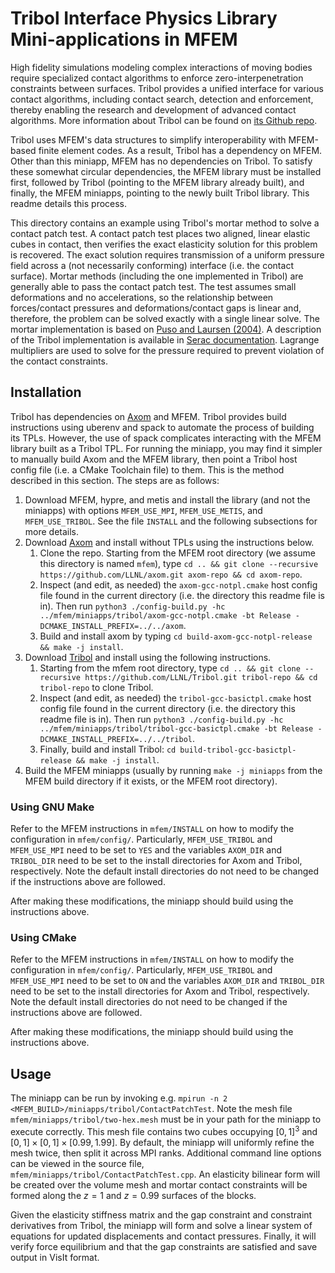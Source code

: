 # Tribol Interface Physics Library Mini-applications in MFEM

High fidelity simulations modeling complex interactions of moving bodies require
specialized contact algorithms to enforce zero-interpenetration constraints
between surfaces. Tribol provides a unified interface for various contact
algorithms, including contact search, detection and enforcement, thereby
enabling the research and development of advanced contact algorithms. More
information about Tribol can be found on [its Github
repo](https://github.com/LLNL/Tribol).

Tribol uses MFEM's data structures to simplify interoperability with MFEM-based
finite element codes. As a result, Tribol has a dependency on MFEM. Other than
this miniapp, MFEM has no dependencies on Tribol. To satisfy these somewhat
circular dependencies, the MFEM library must be installed first, followed by
Tribol (pointing to the MFEM library already built), and finally, the MFEM
miniapps, pointing to the newly built Tribol library. This readme details this
process.

This directory contains an example using Tribol's mortar method to solve a
contact patch test. A contact patch test places two aligned, linear elastic
cubes in contact, then verifies the exact elasticity solution for this problem
is recovered. The exact solution requires transmission of a uniform pressure
field across a (not necessarily conforming) interface (i.e. the contact
surface). Mortar methods (including the one implemented in Tribol) are generally
able to pass the contact patch test. The test assumes small deformations and no
accelerations, so the relationship between forces/contact pressures and
deformations/contact gaps is linear and, therefore, the problem can be solved
exactly with a single linear solve. The mortar implementation is based on [Puso
and Laursen (2004)](https://doi.org/10.1016/j.cma.2003.10.010). A description of
the Tribol implementation is available in [Serac
documentation](https://serac.readthedocs.io/en/latest/sphinx/theory_reference/solid.html#contact-mechanics).
Lagrange multipliers are used to solve for the pressure required to prevent
violation of the contact constraints.

## Installation

Tribol has dependencies on [Axom](https://github.com/LLNL/axom) and MFEM. Tribol
provides build instructions using uberenv and spack to automate the process of
building its TPLs. However, the use of spack complicates interacting with the
MFEM library built as a Tribol TPL. For running the miniapp, you may find it
simpler to manually build Axom and the MFEM library, then point a Tribol host
config file (i.e. a CMake Toolchain file) to them. This is the method described
in this section. The steps are as follows:

1. Download MFEM, hypre, and metis and install the library (and not the
   miniapps) with options `MFEM_USE_MPI`, `MFEM_USE_METIS`, and
   `MFEM_USE_TRIBOL`. See the file `INSTALL` and the following subsections for
   more details.
2. Download [Axom](https://github.com/LLNL/axom) and install without TPLs using
   the instructions below.
   1. Clone the repo. Starting from the MFEM root directory (we assume this
      directory is named `mfem`), type `cd .. && git clone --recursive
      https://github.com/LLNL/axom.git axom-repo && cd axom-repo`.
   2. Inspect (and edit, as needed) the `axom-gcc-notpl.cmake` host config file
      found in the current directory (i.e. the directory this readme file is
      in). Then run `python3 ./config-build.py -hc
      ../mfem/miniapps/tribol/axom-gcc-notpl.cmake -bt Release
      -DCMAKE_INSTALL_PREFIX=../../axom`.
   3. Build and install axom by typing `cd build-axom-gcc-notpl-release && make
      -j install`.
3. Download [Tribol](https://github.com/LLNL/Tribol) and install using the
   following instructions.
   1. Starting from the mfem root directory, type `cd .. && git clone
      --recursive https://github.com/LLNL/Tribol.git tribol-repo && cd
      tribol-repo` to clone Tribol.
   2. Inspect (and edit, as needed) the `tribol-gcc-basictpl.cmake` host config
      file found in the current directory (i.e. the directory this readme file
      is in). Then run `python3 ./config-build.py -hc
      ../mfem/miniapps/tribol/tribol-gcc-basictpl.cmake -bt Release
      -DCMAKE_INSTALL_PREFIX=../../tribol`.
   3. Finally, build and install Tribol: `cd build-tribol-gcc-basictpl-release
      && make -j install`.
4. Build the MFEM miniapps (usually by running `make -j miniapps` from the MFEM
   build directory if it exists, or the MFEM root directory).

### Using GNU Make

Refer to the MFEM instructions in `mfem/INSTALL` on how to modify the
configuration in `mfem/config/`. Particularly, `MFEM_USE_TRIBOL` and
`MFEM_USE_MPI` need to be set to `YES` and the variables `AXOM_DIR` and
`TRIBOL_DIR` need to be set to the install directories for Axom and Tribol,
respectively. Note the default install directories do not need to be changed if
the instructions above are followed.

After making these modifications, the miniapp should build using the
instructions above.

### Using CMake

Refer to the MFEM instructions in `mfem/INSTALL` on how to modify the
configuration in `mfem/config/`. Particularly, `MFEM_USE_TRIBOL` and
`MFEM_USE_MPI` need to be set to `ON` and the variables `AXOM_DIR` and
`TRIBOL_DIR` need to be set to the install directories for Axom and Tribol,
respectively. Note the default install directories do not need to be changed if
the instructions above are followed.

After making these modifications, the miniapp should build using the
instructions above.

## Usage

The miniapp can be run by invoking e.g. `mpirun -n 2
<MFEM_BUILD>/miniapps/tribol/ContactPatchTest`. Note the mesh file
`mfem/miniapps/tribol/two-hex.mesh` must be in your path for the miniapp to
execute correctly. This mesh file contains two cubes occupying $[0,1]^3$ and
$[0,1] \times [0,1] \times [0.99,1.99]$. By default, the miniapp will uniformly
refine the mesh twice, then split it across MPI ranks. Additional command line
options can be viewed in the source file,
`mfem/miniapps/tribol/ContactPatchTest.cpp`. An elasticity bilinear form will be
created over the volume mesh and mortar contact constraints will be formed along
the $z=1$ and $z=0.99$ surfaces of the blocks.

Given the elasticity stiffness matrix and the gap constraint and constraint
derivatives from Tribol, the miniapp will form and solve a linear system of
equations for updated displacements and contact pressures. Finally, it will
verify force equilibrium and that the gap constraints are satisfied and save
output in VisIt format.